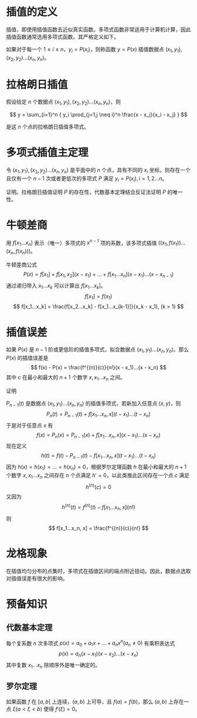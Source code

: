 # 插值的定义
插值，即使用插值函数去近似真实函数。多项式函数非常适用于计算机计算，因此插值函数通常选用多项式函数。其严格定义如下。

如果对于每一个 $1 \leq i \leq n$，$y_i = P(x_i)$，则称函数 $y = P(x)$ 插值数据点 $(x_1, y_1), (x_2, y_2)...(x_n, y_n)$。

# 拉格朗日插值
假设给定 $n$ 个数据点 $(x_1, y_1), (x_2, y_2)...(x_n, y_n)$，则

$$
    y = \sum_{i=1}^n { y_i \prod_{j=1,j \neq i}^n \frac{x - x_j}{x_i - x_j} }
$$

是这 $n$ 个点的拉格朗日插值多项式。

# 多项式插值主定理
令 $(x_1, y_1), (x_2, y_2)...(x_n, y_n)$ 是平面中的 $n$ 个点，具有不同的 $x_i$ 坐标，则存在一个且仅有一个 $n-1$ 次或者更低次的多项式 $P$ 满足 $y_i = P(x_i), i=1,2...n$。

证明。拉格朗日插值证明 $P$ 的存在性，代数基本定理结合反证法证明 $P$ 的唯一性。

# 牛顿差商
用 $f[x_1...x_n]$ 表示（唯一）多项式的 $x^{n-1}$ 项的系数，该多项式插值 $((x_1, f(x_1))... (x_n, f(x_n)))$。

牛顿差商公式
$$
    P(x) = f[x_1] + f[x_1, x_2](x - x_1) +...+ f[x_1...x_n](x - x_1)...(x - x_{n-1})
$$
通过递归带入 $x_1...x_k$ 可以计算出 $f[x_1...x_k]$。
$$
    f[x_1] = f(x_1)
$$
$$
    f[x_1...x_k] = \frac{f[x_2...x_k] - f[x_1...x_{k-1}]}{x_k - x_1}, (k > 1)
$$

# 插值误差
如果 $P(x)$ 是 $n - 1$ 阶或更低阶的插值多项式，拟合数据点 $(x_1, y_1)...(x_n, y_n)$。那么 $P(x)$ 的插值误差是
$$
    f(x) - P(x) = \frac{f^{(n)}(c)}{n!}(x - x_1)...(x - x_n)
$$
其中 $c$ 在最小和最大的 $n+1$ 个数字 $x, x_1...x_n$ 之间。

证明

$P_{n-1}(t)$ 是数据点 $(x_1, y_1)...(x_n, y_n)$ 的插值多项式，若新加入任意点 $(x, y)$，则
$$
    P_{n}(t) = P_{n-1}(t) + f[x_1...x_n, x](t - x_1)...(t - x_n)
$$
于是对于任意点 $x$ 有
$$
    f(x) = P_{n}(x) = P_{n-1}(x) + f[x_1...x_n, x](x - x_1)...(x - x_n)
$$
现在定义
$$
    h(t) = f(t) - P_{n-1}(t) - f[x_1...x_n, x](t - x_1)...(t - x_n)
$$
因为 $h(x) = h(x_1) =...= h(x_n) = 0$，根据罗尔定理函数 $h$ 在最小和最大的 $n+1$ 个数字 $x, x_1...x_n$ 之间存在 $n$ 个点满足 $h'=0$，以此类推此区间存在一个点 $c$ 满足
$$
h^{(n)}(c) = 0
$$
又因为
$$
    h^{(n)}(t) = f^{(n)}(t) - f[x_1...x_n, x](n!)
$$
则
$$
    f[x_1...x_n, x] = \frac{f^{(n)}(c)}{n!}
$$

# 龙格现象
在插值均匀分布的点集时，多项式在插值区间的端点附近扭动。因此，数据点选取对插值误差有很大的影响。

# 预备知识
## 代数基本定理
每个复系数 $n$ 次多项式 $p(x) = a_0 + a_1x +...+a_nx^n (a_n \neq 0)$ 有乘积表达式
$$
    p(x) = a_n(x - x_1)(x - x_2)...(x - x_n)
$$
其中复数 $x_1...x_n$ 除顺序外是唯一确定的。

## 罗尔定理
如果函数 $f$ 在 $[a, b]$ 上连续，$(a, b)$ 上可导，且 $f(a) = f(b)$，那么 $(a, b)$ 上存在一点 $\xi(a < \xi < b)$ 使得 $f'(\xi) = 0$。